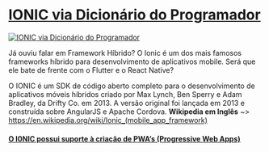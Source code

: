 # [IONIC via Dicionário do Programador](http://www.youtube.com/watch?v=5QqvO_9LPzQ)

[![IONIC via Dicionário do Programador](http://img.youtube.com/vi/5QqvO_9LPzQ/0.jpg)](http://www.youtube.com/watch?v=5QqvO_9LPzQ "IONIC via Dicionário do Programador")

Já ouviu falar em Framework Híbrido? O Ionic é um dos mais famosos frameworks híbrido para desenvolvimento de aplicativos mobile. Será que ele bate de frente com o Flutter e o React Native?

O IONIC é um SDK de código aberto completo para o desenvolvimento de aplicativos móveis híbridos criado por Max Lynch, Ben Sperry e Adam Bradley, da Drifty Co. em 2013. A versão original foi lançada em 2013 e construída sobre AngularJS e Apache Cordova. **Wikipedia em Inglês** ~> https://en.wikipedia.org/wiki/Ionic_(mobile_app_framework) 

#### [O I0NIC possui suporte à criação de PWA’s (Progressive Web Apps)](https://web.dev/progressive-web-apps/)
